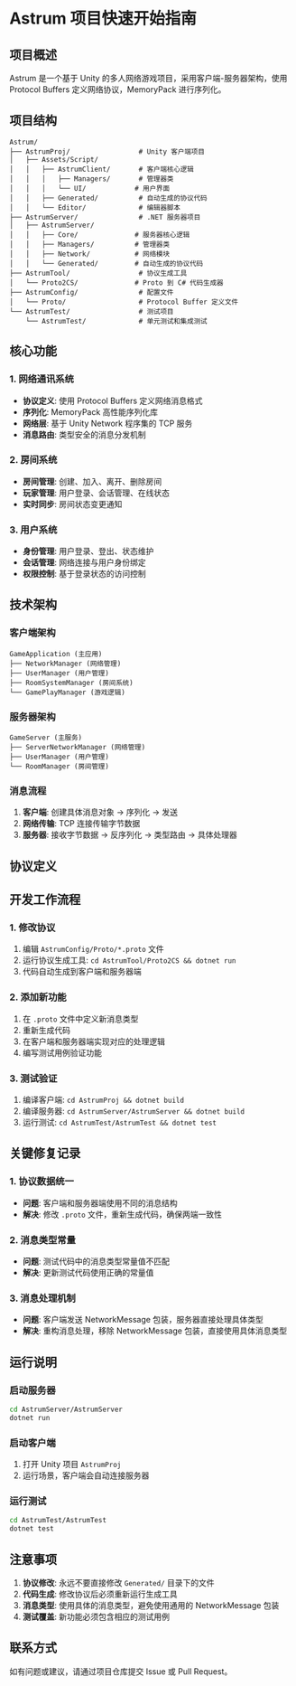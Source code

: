 # Astrum 项目快速开始指南

## 项目概述

Astrum 是一个基于 Unity 的多人网络游戏项目，采用客户端-服务器架构，使用 Protocol Buffers 定义网络协议，MemoryPack 进行序列化。

## 项目结构

```
Astrum/
├── AstrumProj/                 # Unity 客户端项目
│   ├── Assets/Script/
│   │   ├── AstrumClient/       # 客户端核心逻辑
│   │   │   ├── Managers/       # 管理器类
│   │   │   └── UI/            # 用户界面
│   │   ├── Generated/          # 自动生成的协议代码
│   │   └── Editor/             # 编辑器脚本
├── AstrumServer/               # .NET 服务器项目
│   ├── AstrumServer/
│   │   ├── Core/              # 服务器核心逻辑
│   │   ├── Managers/          # 管理器类
│   │   ├── Network/           # 网络模块
│   │   └── Generated/         # 自动生成的协议代码
├── AstrumTool/                 # 协议生成工具
│   └── Proto2CS/              # Proto 到 C# 代码生成器
├── AstrumConfig/               # 配置文件
│   └── Proto/                  # Protocol Buffer 定义文件
└── AstrumTest/                 # 测试项目
    └── AstrumTest/             # 单元测试和集成测试
```

## 核心功能

### 1. 网络通讯系统
- **协议定义**: 使用 Protocol Buffers 定义网络消息格式
- **序列化**: MemoryPack 高性能序列化库
- **网络层**: 基于 Unity Network 程序集的 TCP 服务
- **消息路由**: 类型安全的消息分发机制

### 2. 房间系统
- **房间管理**: 创建、加入、离开、删除房间
- **玩家管理**: 用户登录、会话管理、在线状态
- **实时同步**: 房间状态变更通知

### 3. 用户系统
- **身份管理**: 用户登录、登出、状态维护
- **会话管理**: 网络连接与用户身份绑定
- **权限控制**: 基于登录状态的访问控制

## 技术架构

### 客户端架构
```
GameApplication (主应用)
├── NetworkManager (网络管理)
├── UserManager (用户管理)
├── RoomSystemManager (房间系统)
└── GamePlayManager (游戏逻辑)
```

### 服务器架构
```
GameServer (主服务)
├── ServerNetworkManager (网络管理)
├── UserManager (用户管理)
└── RoomManager (房间管理)
```

### 消息流程
1. **客户端**: 创建具体消息对象 → 序列化 → 发送
2. **网络传输**: TCP 连接传输字节数据
3. **服务器**: 接收字节数据 → 反序列化 → 类型路由 → 具体处理器

## 协议定义



## 开发工作流程

### 1. 修改协议
1. 编辑 `AstrumConfig/Proto/*.proto` 文件
2. 运行协议生成工具: `cd AstrumTool/Proto2CS && dotnet run`
3. 代码自动生成到客户端和服务器端

### 2. 添加新功能
1. 在 `.proto` 文件中定义新消息类型
2. 重新生成代码
3. 在客户端和服务器端实现对应的处理逻辑
4. 编写测试用例验证功能

### 3. 测试验证
1. 编译客户端: `cd AstrumProj && dotnet build`
2. 编译服务器: `cd AstrumServer/AstrumServer && dotnet build`
3. 运行测试: `cd AstrumTest/AstrumTest && dotnet test`

## 关键修复记录

### 1. 协议数据统一
- **问题**: 客户端和服务器端使用不同的消息结构
- **解决**: 修改 `.proto` 文件，重新生成代码，确保两端一致性

### 2. 消息类型常量
- **问题**: 测试代码中的消息类型常量值不匹配
- **解决**: 更新测试代码使用正确的常量值

### 3. 消息处理机制
- **问题**: 客户端发送 NetworkMessage 包装，服务器直接处理具体类型
- **解决**: 重构消息处理，移除 NetworkMessage 包装，直接使用具体消息类型

## 运行说明

### 启动服务器
```bash
cd AstrumServer/AstrumServer
dotnet run
```

### 启动客户端
1. 打开 Unity 项目 `AstrumProj`
2. 运行场景，客户端会自动连接服务器

### 运行测试
```bash
cd AstrumTest/AstrumTest
dotnet test
```

## 注意事项

1. **协议修改**: 永远不要直接修改 `Generated/` 目录下的文件
2. **代码生成**: 修改协议后必须重新运行生成工具
3. **消息类型**: 使用具体的消息类型，避免使用通用的 NetworkMessage 包装
4. **测试覆盖**: 新功能必须包含相应的测试用例

## 联系方式

如有问题或建议，请通过项目仓库提交 Issue 或 Pull Request。

